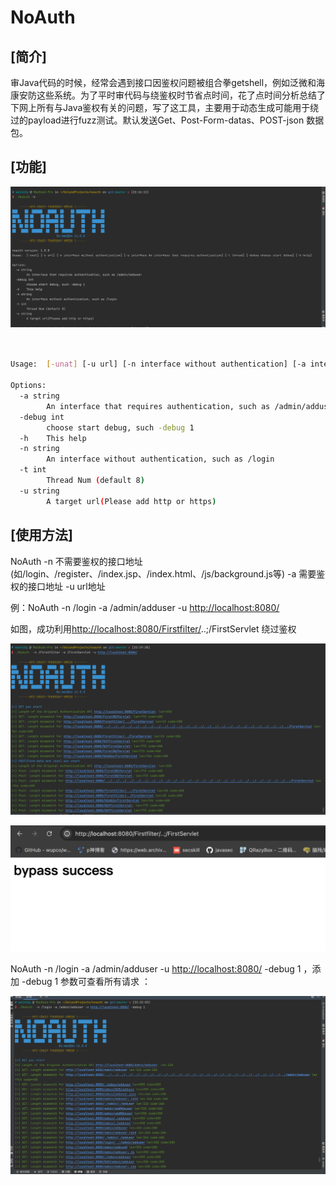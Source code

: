# NoAuth

## \[简介]

审Java代码的时候，经常会遇到接口因鉴权问题被组合拳getshell，例如泛微和海康安防这些系统。为了平时审代码与绕鉴权时节省点时间，花了点时间分析总结了下网上所有与Java鉴权有关的问题，写了这工具，主要用于动态生成可能用于绕过的payload进行fuzz测试。默认发送Get、Post-Form-datas、POST-json 数据包。

## \[功能]

![](image/image_KtBTT0LNqX.png)

```bash


Usage:  [-unat] [-u url] [-n interface without authentication] [-a interface An interface that requires authentication] [-t thread] [-debug choose start debug] [-h help]

Options:
  -a string
        An interface that requires authentication, such as /admin/adduser
  -debug int
        choose start debug, such -debug 1
  -h    This help
  -n string
        An interface without authentication, such as /login
  -t int
        Thread Num (default 8)
  -u string
        A target url(Please add http or https)


```

## \[使用方法]

NoAuth -n 不需要鉴权的接口地址(如/login、/register、/index.jsp、/index.html、/js/background.js等) -a 需要鉴权的接口地址 -u url地址

例：NoAuth -n /login -a /admin/adduser -u [http://localhost:8080/](http://localhost:8080/ "http://localhost:8080/")&#x20;

如图，成功利用[http://localhost:8080/Firstfilter/](http://localhost:8080/Firstfilter/ "http://localhost:8080/Firstfilter/")..;/FirstServlet  绕过鉴权

![](image/image_rvuUWUCy2w.png)

![](image/image_jbIueinWPF.png)

NoAuth  -n /login -a /admin/adduser -u [http://localhost:8080/](http://localhost:8080/ "http://localhost:8080/") -debug 1 ，添加 -debug 1 参数可查看所有请求 ：

![](image/image_rOjvXpoojL.png)
